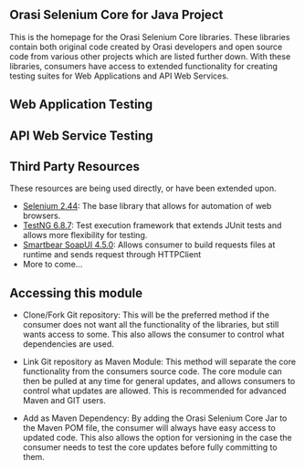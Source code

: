 ## Orasi Selenium Core for Java Project

This is the homepage for the Orasi Selenium Core libraries. These libraries contain both original code created by Orasi developers
and open source code from various other projects which are listed further down. With these libraries, consumers have access to extended 
functionality for creating testing suites for Web Applications and API Web Services.

## Web Application Testing

## API Web Service Testing

## Third Party Resources
These resources are being used directly, or have been extended upon.
* [Selenium 2.44](https://github.com/SeleniumHQ/selenium): The base library that allows for automation of web browsers.
* [TestNG 6.8.7](https://github.com/cbeust/testng/): Test execution framework that extends JUnit tests and allows more flexibility for testing.
* [Smartbear SoapUI 4.5.0](https://github.com/SmartBear/soapui): Allows consumer to build requests files at runtime and sends request through HTTPClient
* More to come...
	
## Accessing this module
* Clone/Fork Git repository: This will be the preferred method if the consumer does not want all the functionality of the libraries,
							but still wants access to some. This also allows the consumer to control what dependencies are used.

* Link Git repository as Maven Module: This method will separate the core functionality from the consumers source code. The core module
										can then be pulled at any time for general updates, and allows consumers to control what updates
										are allowed. This is recommended for advanced Maven and GIT users.

* Add as Maven Dependency: By adding the Orasi Selenium Core Jar to the Maven POM file, the consumer will always have easy access to
							updated code. This also allows the option for versioning in the case the consumer needs to test the core
							updates before fully committing to them.